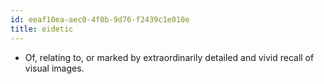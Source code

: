 ```yaml
---
id: eeaf10ea-aec0-4f0b-9d76-f2439c1e010e
title: eidetic
---
```


-   Of, relating to, or marked by extraordinarily detailed and vivid
    recall of visual images.
